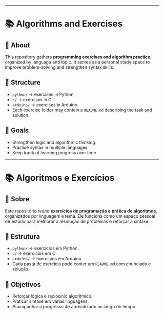 
---

# 📚 Algorithms and Exercises

## 📖 About

This repository gathers **programming exercises and algorithm practice**, organized by language and topic. It serves as a personal study space to improve problem-solving and strengthen syntax skills.

## 📂 Structure

* `python/` → exercises in Python.
* `c/` → exercises in C.
* `arduino/` → exercises in Arduino.
* Each exercise folder may contain a `README.md` describing the task and solution.

## 🎯 Goals

* Strengthen logic and algorithmic thinking.
* Practice syntax in multiple languages.
* Keep track of learning progress over time.

---

# 📚 Algoritmos e Exercícios

## 📖 Sobre

Este repositório reúne **exercícios de programação e prática de algoritmos**, organizados por linguagem e tema. Ele funciona como um espaço pessoal de estudo para melhorar a resolução de problemas e reforçar a sintaxe.

## 📂 Estrutura

* `python/` → exercícios em Python.
* `c/` → exercícios em C.
* `arduino/` → exercícios em Arduino.
* Cada pasta de exercício pode conter um `README.md` com enunciado e solução.

## 🎯 Objetivos

* Reforçar lógica e raciocínio algorítmico.
* Praticar sintaxe em várias linguagens.
* Acompanhar o progresso de aprendizado ao longo do tempo.
